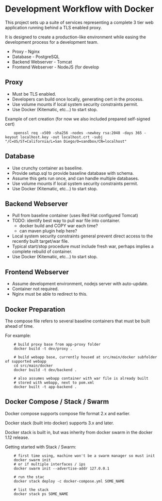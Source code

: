 # Development Workflow with Docker

This project sets up a suite of services representing a complete 3 tier web application running behind a TLS enabled proxy.

It is designed to create a production-like environment while easing the development process for a development team.

* Proxy - Nginx
* Database - PostgreSQL
* Backend Webserver - Tomcat
* Frontend Webserver - NodeJS (for develop

## Proxy

* Must be TLS enabled.
* Developers can build once locally, generating cert in the process.
* Use volume mounts if local system security constraints permit.
* Use Docker (Kitematic, etc...) to start stop.

Example of cert creation (for now we also included prepared self-signed cert)

        openssl req -x509 -sha256 -nodes -newkey rsa:2048 -days 365 -keyout localhost.key -out localhost.crt -subj "/C=US/ST=California/L=San Diego/O=sandbox/CN=localhost"

## Database

* Use crunchy container as baseline.
* Provide setup.sql to provide baseline database with schema.
* Assume this gets run once, and can handle multiple databases.
* Use volume mounts if local system security constraints permit.
* Use Docker (Kitematic, etc...) to start stop.

## Backend Webserver

* Pull from baseline container (uses Red Hat configured Tomcat)
* TODO: identify best way to pull war file into container.
    * docker build and COPY war each time?
    * can maven plugin help here?
* Local system security constraints general prevent direct access to the recently built target/war file.
* Typical start/stop procedure must include fresh war, perhaps implies a complete rebuild of container.
* Use Docker (Kitematic, etc...) to start stop.

## Frontend Webserver

* Assume development environment, nodejs server with auto-update.
* Container not required.
* Nginx must be able to redirect to this. 

## Docker Preparation

The compose file refers to several baseline containers that must be built ahead of time.

For example:

        # build proxy base from app-proxy folder
        docker build -t dev/proxy .
        
        # build webapp base, currently housed at src/main/docker subfolder of supported webapp
        cd src/main/docker
        docker build -t dev/backend .
        
        # also assumes webapp container with war file is already built
        # stored with webapp, next to pom.xml
        docker built -t app-backend .

## Docker Compose / Stack / Swarm

Docker compose supports compose file format 2.x and earlier.

Docker stack (built into docker) supports 3.x and later.

Docker stack is built in, but was inherity from docker swarm in the docker 1.12 release.

Getting started with Stack / Swarm:

        # first time using, machine won't be a swarm manager so must init
        docker swarm init
        # or if multiple interfaces / ips
        docker swarm init --advertise-addr 127.0.0.1
        
        # run the stac
        docker stack deploy -c docker-compose.yml SOME_NAME
        
        # list the stack
        docker stack ps SOME_NAME

